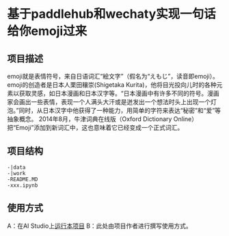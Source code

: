 # 基于paddlehub和wechaty实现一句话给你emoji过来
## 项目描述
emoji就是表情符号，来自日语词汇“絵文字”（假名为“えもじ”，读音即emoji）。 emoji的创造者是日本人栗田穰崇(Shigetaka Kurita)，他将目光投向儿时的各种元素以获取灵感，如日本漫画和日本汉字等。“日本漫画中有许多不同的符号。漫画家会画出一些表情，表现一个人满头大汗或是迸发出一个想法时头上出现一个灯泡。”同时，从日本汉字中他获得了一种能力，用简单的字符来表达“秘密”和“爱”等抽象概念。 2014年8月，牛津词典在线版（Oxford Dictionary Online）把“Emoji”添加到新词汇中，这也意味着它已经变成一个正式词汇。
## 项目结构
```
-|data
-|work
-README.MD
-xxx.ipynb
```
## 使用方式
A：在AI Studio上[运行本项目](https://aistudio.baidu.com/aistudio/usercenter)
B：此处由项目作者进行撰写使用方式。
